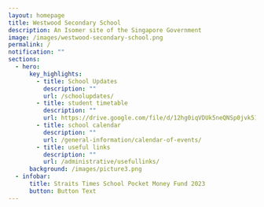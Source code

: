 ```yaml
---
layout: homepage
title: Westwood Secondary School
description: An Isomer site of the Singapore Government
image: /images/westwood-secondary-school.png
permalink: /
notification: ""
sections:
  - hero:
      key_highlights:
        - title: School Updates
          description: ""
          url: /schoolupdates/
        - title: student timetable
          description: ""
          url: https://drive.google.com/file/d/12hg0iqVDUk5neQNSp0jvk51IbEfie5KK/view?usp=sharing
        - title: school calendar
          description: ""
          url: /general-information/calendar-of-events/
        - title: useful links
          description: ""
          url: /administrative/usefullinks/
      background: /images/picture3.png
  - infobar:
      title: Straits Times School Pocket Money Fund 2023
      button: Button Text
---
```

